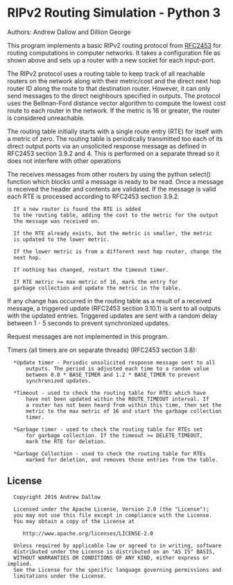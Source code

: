# RIPv2 Routing Simulation - Python 3

Authors: Andrew Dallow and Dillion George 

This program implements a basic RIPv2 routing protocol from [RFC2453](https://tools.ietf.org/html/rfc2453)
for routing computations in computer networks. It takes a configuration 
file as shown above and sets up a router with a new socket for each 
input-port.

The RIPv2 protocol uses a routing table to keep track of all reachable
routers on the network along with their metric/cost and the direct
next hop router ID along the route to that destination router. However, 
it can only send messages to the direct neighbours specified in outputs. 
The protocol uses the Bellman-Ford distance vector algorithm to compute
the lowest cost route to each router in the network. If the metric is
16 or greater, the router is considered unreachable.

The routing table initially starts with a single route entry (RTE) for
itself with a metric of zero. The routing table is periodically 
transmitted too each of its direct output ports via an unsolicited 
response message as defined in RFC2453 section 3.9.2 and 4. This is 
performed on a separate thread so it does not interfere with other 
operations

The receives messages from other routers by using the python select() 
function which blocks until a message is ready to be read. Once a 
message is received the header and contents are validated. 
If the message is valid each RTE is processed according to RFC2453 
section 3.9.2. 
        
      If a new router is found the RTE is added 
      to the routing table, adding the cost to the metric for the output 
      the message was received on. 

      If the RTE already exists, but the metric is smaller, the metric
      is updated to the lower metric.

      If the lower metric is from a different next hop router, change the
      next hop. 

      If nothing has changed, restart the timeout timer. 

      If RTE metric >= max metric of 16, mark the entry for
      garbage collection and update the metric in the table. 

  If any change has occurred in the routing table as a result of a 
  received message, a triggered update (RFC2453 section 3.10.1) is sent 
  to all outputs with the updated entries. Triggered updates are sent with
  a random delay between 1 - 5 seconds to prevent synchronized updates.

  Request messages are not implemented in this program.

  Timers (all timers are on separate threads) (RFC2453 section 3.8):

      *Update timer - Periodic unsolicited response message sent to all
          outputs. The period is adjusted each time to a random value 
          between 0.8 * BASE_TIMER and 1.2 * BASE_TIMER to prevent 
          synchronized updates. 

      *Timeout - used to check the routing table for RTEs which have
          have not been updated within the ROUTE_TIMEOUT interval. If
          a router has not been heard from within this time, then set the
          metric to the max metric of 16 and start the garbage collection
          timer.

      *Garbage timer - used to check the routing table for RTEs set 
          for garbage collection. If the timeout >= DELETE_TIMEOUT, 
          mark the RTE for deletion.

      *Garbage Collection - used to check the routing table for RTEs 
          marked for deletion, and removes those entries from the table. 
 
 ## License ##
      Copyright 2016 Andrew Dallow

      Licensed under the Apache License, Version 2.0 (the "License");
      you may not use this file except in compliance with the License.
      You may obtain a copy of the License at

         http://www.apache.org/licenses/LICENSE-2.0

      Unless required by applicable law or agreed to in writing, software
      distributed under the License is distributed on an "AS IS" BASIS,
      WITHOUT WARRANTIES OR CONDITIONS OF ANY KIND, either express or implied.
      See the License for the specific language governing permissions and
      limitations under the License.
 
